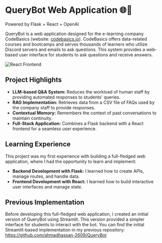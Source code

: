 # **QueryBot Web Application 🌐🤖**

Powered by Flask + React + OpenAI

QueryBot is a web application designed for the e-learning company CodeBasics (website: [codebasics.io](https://codebasics.io/)). CodeBasics offers data-related courses and bootcamps and serves thousands of learners who utilize Discord servers and emails to ask questions. This system provides a web-based user interface for students to ask questions and receive answers.

![React Frontend](https://github.com/ahmadhassan-2609/QueryBot-Web-Application/assets/163967175/b53a1732-6b91-4ed5-a126-47675411ae5c)

## **Project Highlights**

- **LLM-based Q&A System:** Reduces the workload of human staff by providing automated responses to students' queries.
- **RAG Implementation:** Retrieves data from a CSV file of FAQs used by the company staff to provide responses.
- **Contextual Memory:** Remembers the context of past conversations to maintain continuity.
- **Full-Stack Application:** Combines a Flask backend with a React frontend for a seamless user experience.

## **Learning Experience**

This project was my first experience with building a full-fledged web application, where I had the opportunity to learn and implement:

- **Backend Development with Flask:** I learned how to create APIs, manage routes, and handle data.
- **Frontend Development with React:** I learned how to build interactive user interfaces and manage state.

## **Previous Implementation**

Before developing this full-fledged web application, I created an initial version of QueryBot using Streamlit. This version provided a simpler interface for students to interact with the bot. You can find the initial Streamlit-based implementation in my previous repository: https://github.com/ahmadhassan-2609/QueryBot
